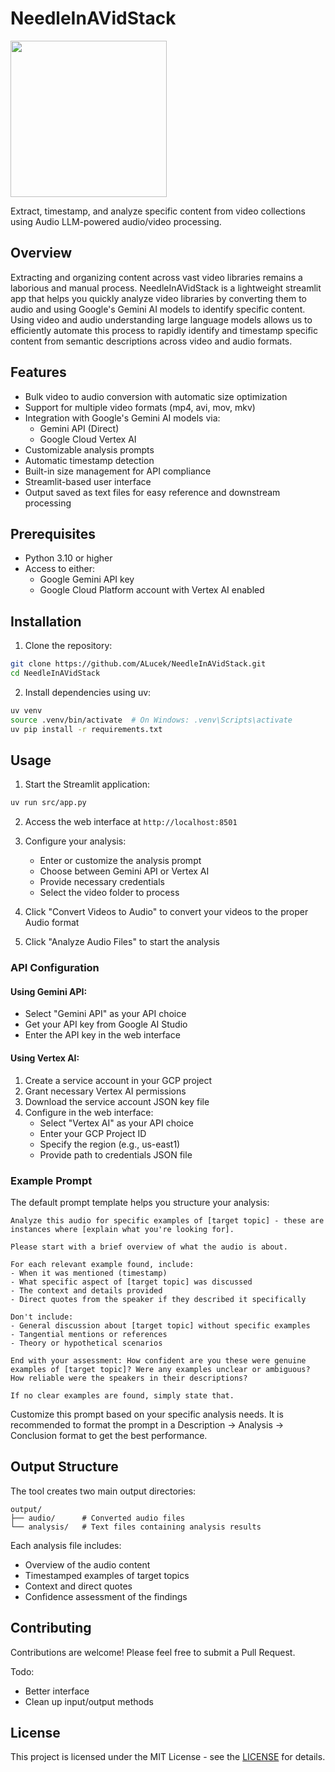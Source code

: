 # NeedleInAVidStack

<img src="NIAVS_logo.png" width=250>

Extract, timestamp, and analyze specific content from video collections using Audio LLM-powered audio/video processing.

## Overview

Extracting and organizing content across vast video libraries remains a laborious and manual process. NeedleInAVidStack is a lightweight streamlit app that helps you quickly analyze video libraries by converting them to audio and using Google's Gemini AI models to identify specific content. Using video and audio understanding large language models allows us to efficiently automate this process to rapidly identify and timestamp specific content from semantic descriptions across video and audio formats.

## Features

- Bulk video to audio conversion with automatic size optimization
- Support for multiple video formats (mp4, avi, mov, mkv)
- Integration with Google's Gemini AI models via:
  - Gemini API (Direct)
  - Google Cloud Vertex AI
- Customizable analysis prompts
- Automatic timestamp detection
- Built-in size management for API compliance
- Streamlit-based user interface
- Output saved as text files for easy reference and downstream processing

## Prerequisites

- Python 3.10 or higher
- Access to either:
  - Google Gemini API key
  - Google Cloud Platform account with Vertex AI enabled

## Installation

1. Clone the repository:
```bash
git clone https://github.com/ALucek/NeedleInAVidStack.git
cd NeedleInAVidStack
```

2. Install dependencies using uv:
```bash
uv venv
source .venv/bin/activate  # On Windows: .venv\Scripts\activate
uv pip install -r requirements.txt
```

## Usage

1. Start the Streamlit application:
```bash
uv run src/app.py
```

2. Access the web interface at `http://localhost:8501`

3. Configure your analysis:
   - Enter or customize the analysis prompt
   - Choose between Gemini API or Vertex AI
   - Provide necessary credentials
   - Select the video folder to process

4. Click "Convert Videos to Audio" to convert your videos to the proper Audio format

5. Click "Analyze Audio Files" to start the analysis

### API Configuration

#### Using Gemini API:
- Select "Gemini API" as your API choice
- Get your API key from Google AI Studio
- Enter the API key in the web interface

#### Using Vertex AI:
1. Create a service account in your GCP project
2. Grant necessary Vertex AI permissions
3. Download the service account JSON key file
4. Configure in the web interface:
   - Select "Vertex AI" as your API choice
   - Enter your GCP Project ID
   - Specify the region (e.g., us-east1)
   - Provide path to credentials JSON file

### Example Prompt

The default prompt template helps you structure your analysis:

```
Analyze this audio for specific examples of [target topic] - these are instances where [explain what you're looking for]. 

Please start with a brief overview of what the audio is about.

For each relevant example found, include:
- When it was mentioned (timestamp)
- What specific aspect of [target topic] was discussed
- The context and details provided
- Direct quotes from the speaker if they described it specifically

Don't include:
- General discussion about [target topic] without specific examples
- Tangential mentions or references
- Theory or hypothetical scenarios

End with your assessment: How confident are you these were genuine examples of [target topic]? Were any examples unclear or ambiguous? How reliable were the speakers in their descriptions?

If no clear examples are found, simply state that.
```

Customize this prompt based on your specific analysis needs. It is recommended to format the prompt in a Description -> Analysis -> Conclusion format to get the best performance.

## Output Structure

The tool creates two main output directories:

```
output/
├── audio/      # Converted audio files
└── analysis/   # Text files containing analysis results
```

Each analysis file includes:
- Overview of the audio content
- Timestamped examples of target topics
- Context and direct quotes
- Confidence assessment of the findings

## Contributing

Contributions are welcome! Please feel free to submit a Pull Request.

Todo:
- Better interface
- Clean up input/output methods

## License

This project is licensed under the MIT License - see the [LICENSE](LICENSE) for details.